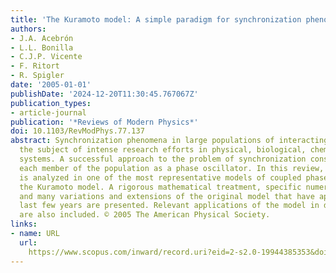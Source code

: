 ```yaml
---
title: 'The Kuramoto model: A simple paradigm for synchronization phenomena'
authors:
- J.A. Acebrón
- L.L. Bonilla
- C.J.P. Vicente
- F. Ritort
- R. Spigler
date: '2005-01-01'
publishDate: '2024-12-20T11:30:45.767067Z'
publication_types:
- article-journal
publication: '*Reviews of Modern Physics*'
doi: 10.1103/RevModPhys.77.137
abstract: Synchronization phenomena in large populations of interacting elements are
  the subject of intense research efforts in physical, biological, chemical, and social
  systems. A successful approach to the problem of synchronization consists of modeling
  each member of the population as a phase oscillator. In this review, synchronization
  is analyzed in one of the most representative models of coupled phase oscillators,
  the Kuramoto model. A rigorous mathematical treatment, specific numerical methods,
  and many variations and extensions of the original model that have appeared in the
  last few years are presented. Relevant applications of the model in different contexts
  are also included. © 2005 The American Physical Society.
links:
- name: URL
  url: 
    https://www.scopus.com/inward/record.uri?eid=2-s2.0-19944385353&doi=10.1103%2fRevModPhys.77.137&partnerID=40&md5=c5c17a2b35bba8b72491c67449b25af6
---
```

